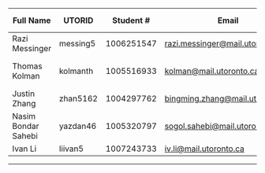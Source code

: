 | Full Name | UTORID | Student # | Email | Best Way to Contact | Github Username |
|-----------|--------|------------|-------|---------------------|------------------|
|Razi Messinger           |messing5        |1006251547 |razi.messinger@mail.utoronto.ca |email  |     rayyar207        |
|Thomas Kolman       | kolmanth    | 1005516933   | kolman@mail.utoronto.ca      | Email or Discord or 2267003966                    |   not-the-tom               |
|Justin Zhang           |    zhan5162    |    1004297762        |  bingming.zhang@mail.utoronto.ca     |    Email              |        Blueghost3          |
|Nasim Bondar Sahebi           |     yazdan46  |      1005320797   |      sogol.sahebi@mail.utoronto.ca|       email or 4379831260          |         yazdan46         |
|Ivan Li           |liivan5        |1007243733            |iv.li@mail.utoronto.ca       |Email                     |ivli0                  |

---
